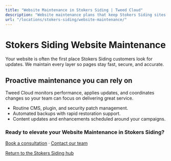 ```yaml
---
title: "Website Maintenance in Stokers Siding | Tweed Cloud"
description: "Website maintenance plans that keep Stokers Siding sites secure and up to date."
url: "/locations/stokers-siding/website-maintenance/"
---
```


# Stokers Siding Website Maintenance

Your website is often the first place Stokers Siding customers look for updates. We maintain every layer so pages stay fast, secure, and accurate.

## Proactive maintenance you can rely on

Tweed Cloud monitors performance, applies updates, and coordinates changes so your team can focus on delivering great service.

- Routine CMS, plugin, and security patch management.
- Automated backups with rapid restoration support.
- Content updates and enhancements scheduled around your campaigns.

### Ready to elevate your Website Maintenance in Stokers Siding?

[Book a consultation](/consultation/) · [Contact our team](/contact/)

[Return to the Stokers Siding hub](/locations/stokers-siding/)
